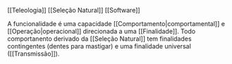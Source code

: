 [[Teleologia]] [[Seleção Natural]] [[Software]]

A funcionalidade é uma capacidade [[Comportamento|comportamental]] e [[Operação|operacional]] direcionada a uma [[Finalidade]]. Todo comportanento derivado da [[Seleção Natural]] tem finalidades contingentes (dentes para mastigar) e uma finalidade universal ([[Transmissão]]).